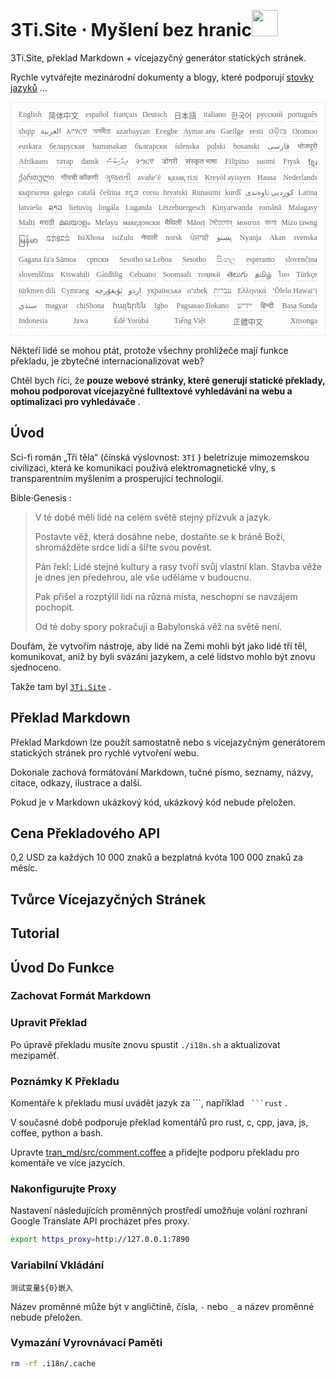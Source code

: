 <h1 style="justify-content:space-between">3Ti.Site ⋅ Myšlení bez hranic<img src="//i-01.eu.org/3Ti/logo.svg" style="user-select:none;margin-top:-1px;width:42px"></h1>

3Ti.Site, překlad Markdown + vícejazyčný generátor statických stránek.

Rychle vytvářejte mezinárodní dokumenty a blogy, které podporují [stovky jazyků](https://github.com/i18n-site/node/blob/main/lang/src/index.js) ...

<pre class="langli" style="display:flex;flex-wrap:wrap;background:transparent;border:1px solid #eee;font-size:12px;box-shadow:0 0 3px inset #eee;padding:12px 5px 4px 12px;justify-content:space-between;"><style>pre.langli i{font-weight:300;font-family:s;margin-right:7px;margin-bottom:8px;font-style:normal;color:#666;border-bottom:1px dashed #ccc;}</style><i>English</i><i> 简体中文 </i><i>español</i><i>français</i><i>Deutsch</i><i> 日本語 </i><i>italiano</i><i>한국어</i><i>русский</i><i>português</i><i>shqip</i><i>‫العربية‬</i><i>አማርኛ</i><i>অসমীয়া</i><i>azərbaycan</i><i>Eʋegbe</i><i>Aymar aru</i><i>Gaeilge</i><i>eesti</i><i>ଓଡ଼ିଆ</i><i>Oromoo</i><i>euskara</i><i>беларуская</i><i>bamanakan</i><i>български</i><i>íslenska</i><i>polski</i><i>bosanski</i><i>‫فارسی‬</i><i>भोजपुरी</i><i>Afrikaans</i><i>татар</i><i>dansk</i><i>‫ދިވެހިބަސް‬</i><i>ትግርኛ</i><i>डोगरी</i><i>संस्कृत भाषा</i><i>Filipino</i><i>suomi</i><i>Frysk</i><i>ខ្មែរ</i><i>ქართული</i><i>गोंयची कोंकणी</i><i>ગુજરાતી</i><i>avañe’ẽ</i><i>қазақ тілі</i><i>Kreyòl ayisyen</i><i>Hausa</i><i>Nederlands</i><i>кыргызча</i><i>galego</i><i>català</i><i>čeština</i><i>ಕನ್ನಡ</i><i>corsu</i><i>hrvatski</i><i>Runasimi</i><i>kurdî</i><i>‫کوردیی ناوەندی‬</i><i>Latina</i><i>latviešu</i><i>ລາວ</i><i>lietuvių</i><i>lingála</i><i>Luganda</i><i>Lëtzebuergesch</i><i>Kinyarwanda</i><i>română</i><i>Malagasy</i><i>Malti</i><i>मराठी</i><i>മലയാളം</i><i>Melayu</i><i>македонски</i><i>मैथिली</i><i>Māori</i><i>মৈতৈলোন্</i><i>монгол</i><i>বাংলা</i><i>Mizo ṭawng</i><i>မြန်မာ</i><i>𞄀𞄄𞄰𞄩𞄍𞄜𞄰</i><i>IsiXhosa</i><i>isiZulu</i><i>नेपाली</i><i>norsk</i><i>ਪੰਜਾਬੀ</i><i>‫پښتو‬</i><i>Nyanja</i><i>Akan</i><i>svenska</i><i>Gagana fa'a Sāmoa</i><i>српски</i><i>Sesotho sa Leboa</i><i>Sesotho</i><i>සිංහල</i><i>esperanto</i><i>slovenčina</i><i>slovenščina</i><i>Kiswahili</i><i>Gàidhlig</i><i>Cebuano</i><i>Soomaali</i><i>тоҷикӣ</i><i>తెలుగు</i><i>தமிழ்</i><i>ไทย</i><i>Türkçe</i><i>türkmen dili</i><i>Cymraeg</i><i>‫ئۇيغۇرچە‬</i><i>‫اردو‬</i><i>українська</i><i>o‘zbek</i><i>‫עברית‬</i><i>Ελληνικά</i><i>ʻŌlelo Hawaiʻi</i><i>‫سنڌي‬</i><i>magyar</i><i>chiShona</i><i>հայերեն</i><i>Igbo</i><i>Pagsasao Ilokano</i><i>‫ייִדיש‬</i><i>हिन्दी</i><i>Basa Sunda</i><i>Indonesia</i><i>Jawa</i><i>Èdè Yorùbá</i><i>Tiếng Việt</i><i> 正體中文 </i><i>Xitsonga</i></pre>

Někteří lidé se mohou ptát, protože všechny prohlížeče mají funkce překladu, je zbytečné internacionalizovat web?

Chtěl bych říci, že **pouze webové stránky, které generují statické překlady, mohou podporovat vícejazyčné fulltextové vyhledávání na webu a optimalizaci pro vyhledávače** .

## Úvod

Sci-fi román „Tři těla“ (čínská výslovnost: `3Tǐ` ) beletrizuje mimozemskou civilizaci, která ke komunikaci používá elektromagnetické vlny, s transparentním myšlením a prosperující technologií.

Bible·Genesis :

> V té době měli lidé na celém světě stejný přízvuk a jazyk.
>
> Postavte věž, která dosáhne nebe, dostaňte se k bráně Boží, shromážděte srdce lidí a šiřte svou pověst.
>
> Pán řekl: Lidé stejné kultury a rasy tvoří svůj vlastní klan. Stavba věže je dnes jen předehrou, ale vše uděláme v budoucnu.
>
> Pak přišel a rozptýlil lidi na různá místa, neschopni se navzájem pochopit.
>
> Od té doby spory pokračují a Babylonská věž na světě není.

Doufám, že vytvořím nástroje, aby lidé na Zemi mohli být jako lidé tří těl, komunikovat, aniž by byli svázáni jazykem, a celé lidstvo mohlo být znovu sjednoceno.

Takže tam byl [`3Ti.Site`](//3Ti.Site) .

## Překlad Markdown

Překlad Markdown lze použít samostatně nebo s vícejazyčným generátorem statických stránek pro rychlé vytvoření webu.

Dokonale zachová formátování Markdown, tučné písmo, seznamy, názvy, citace, odkazy, ilustrace a další.

Pokud je v Markdown ukázkový kód, ukázkový kód nebude přeložen.

## Cena Překladového API

0,2 USD za každých 10 000 znaků a bezplatná kvóta 100 000 znaků za měsíc.

## Tvůrce Vícejazyčných Stránek

## Tutorial

## Úvod Do Funkce

### Zachovat Formát Markdown

### Upravit Překlad

Po úpravě překladu musíte znovu spustit `./i18n.sh` a aktualizovat mezipaměť.

### Poznámky K Překladu

Komentáře k překladu musí uvádět jazyk za \```, například ` ```rust` .

V současné době podporuje překlad komentářů pro rust, c, cpp, java, js, coffee, python a bash.

Upravte [tran_md/src/comment.coffee](https://github.com/i18n-site/node/blob/main/tran_md/src/comment.coffee) a přidejte podporu překladu pro komentáře ve více jazycích.

### Nakonfigurujte Proxy

Nastavení následujících proměnných prostředí umožňuje volání rozhraní Google Translate API procházet přes proxy.

```bash
export https_proxy=http://127.0.0.1:7890
```

### Variabilní Vkládání

```
测试变量${0}嵌入
```

Název proměnné může být v angličtině, čísla, `-` nebo `_` a název proměnné nebude přeložen.

### Vymazání Vyrovnávací Paměti

```bash
rm -rf .i18n/.cache
```
